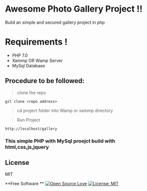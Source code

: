 # Awesome Photo Gallery Project !!

Build an simple and secured gallery project in php 

# Requirements !

- PHP 7.0   
- Xammp OR Wamp Server
- MySql Database 


## Procedure to be followed:

> clone the repo

    git clone <repo address>

> cd project folder into Wamp or xammp directory 

> Run Project 

    http://localhost/gallery


### This simple PHP with MySql proejct build with html,css,js,jquery


## License

MIT

**Free Software **
[![Open Source Love](https://badges.frapsoft.com/os/v1/open-source.svg?v=103)](https://github.com/ellerbrock/open-source-badges/)
[![License: MIT](https://img.shields.io/badge/License-MIT-green.svg)](https://opensource.org/licenses/MIT)